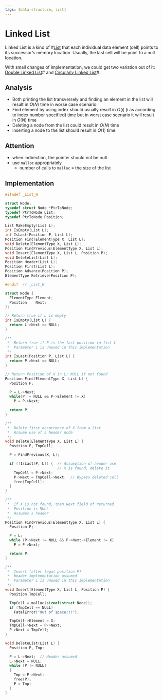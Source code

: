 ```yaml
---
tags: [data-structure, list]
---
```


# Linked List

Linked List is a kind of #[List](202110191710.md) that each individual data element
(cell) points to its successor's memory location. Usually, the last cell will be
point to a null location.

With small changes of implementation, we could get two variation out of it:
[Double Linked List](202112031146.md)# and [Circularly Linked List](202112031154.md)#.

## Analysis

- Both printing the list transversely and finding an element in the list will
  result in $O(N)$ time in worse case scenario
- Find element by using index should usually result in $O(i)$ (i as according to
  index number specified) time but in worst case scenario it will result in
  $O(N)$ time
- Deleting a node from the list could result in $O(N)$ time
- Inserting a node to the list should result in $O(1)$ time

## Attention

- when indirection, the pointer should not be null
- use `malloc` appropriately
  - number of calls to `malloc` = the size of the list

## Implementation

```c
#ifndef _List_H

struct Node;
typedef struct Node *PtrToNode;
typedef PtrToNode List;
typedef PtrToNode Position;

List MakeEmpty(List L);
int IsEmpty(List L);
int IsLast(Position P, List L);
Position Find(ElementType X, List L);
void Delete(ElementType X, List L);
Position FindPrevious(ElementType X, List L);
void Insert(ElementType X, List L, Position P);
void DeleteList(List L);
Position Header(List L);
Position First(List L);
Position Advance(Position P);
ElementType Retrieve(Position P);

#endif  // _List_H
```

```c
struct Node {
  ElementType Element;
  Position    Next;
};

// Return true if L is empty
int IsEmpty(List L) {
  return L->Next == NULL;
}

/**
 *  Return true if P is the last position in list L
 *  Parameter L is unused in this implementation
 */
int IsLast(Position P, List L) {
  return P->Next == NULL;
}

// Return Position of X in L; NULL if not found
Position Find(ElementType X, List L) {
  Position P;

  P = L->Next;
  while(P != NULL && P->Element != X)
    P = P->Next;

  return P;
}

/**
 *  Delete first occurrence of X from a list
 *  Assume use of a header node
 */
void Delete(ElementType X, List L) {
  Position P, TmpCell;

  P = FindPrevious(X, L);

  if (!IsLast(P, L)) {  // Assumption of header use
                        // X is found; delete it
    TmpCell = P->Next;
    P->Next = TmpCell->Next;  // Bypass deleted cell
    free(TmpCell);
  }
}

/**
 *  If X is not found, then Next field of returned
 *  Position is NULL
 *  Assumes a header
 */
Position FindPrevious(ElementType X, List L) {
  Position P;

  P = L;
  while (P->Next != NULL && P->Next->Element != X)
    P = P->Next;

  return P;
}

/**
 *  Insert (after legal position P)
 *  Header implementation assumed
 *  Parameter L is unused in this implementation
 */
void Insert(ElementType X, List L, Position P) {
  Position TmpCell;

  TmpCell = malloc(sizeof(struct Node));
  if (TmpCell == NULL)
    FatalError("Out of space!!!");

  TmpCell->Element = X;
  TmpCell->Next = P->Next;
  P->Next = TmpCell;
}

void DeleteList(List L) {
  Position P, Tmp;

  P = L->Next;  // Header assumed
  L->Next = NULL;
  while (P != NULL)
  {
    Tmp = P->Next;
    free(P);
    P = Tmp;
  }
}
```
